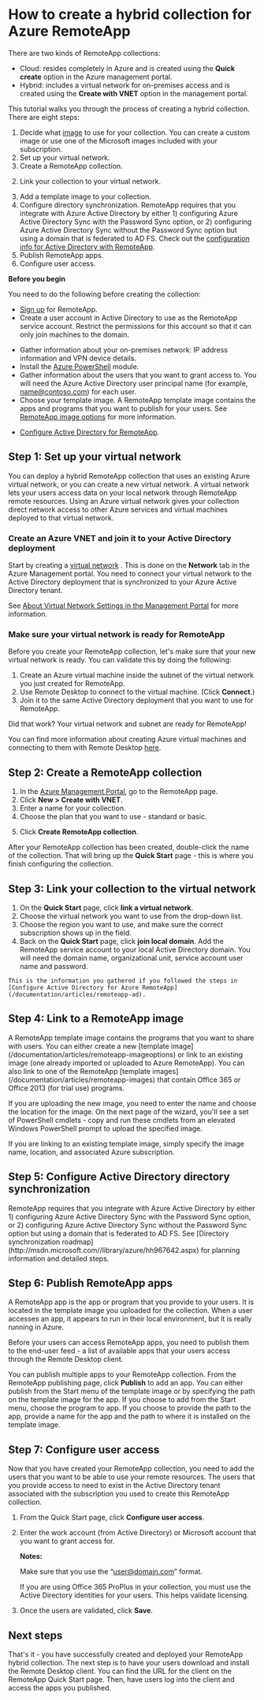 <properties 
	pageTitle="How to create a hybrid collection for Azure RemoteApp | Windows Azure" 
	description="Learn how to create a deployment of RemoteApp that connects to your internal network." 
	services="remoteapp" 
	documentationCenter="" 
	authors="lizap" 
	manager="mbaldwin" 
	editor=""/>

<tags
	ms.service="remoteapp"
	ms.date="11/04/2015"
	wacn.date=""/>

# How to create a hybrid collection for Azure RemoteApp

There are two kinds of <!-- deleted by customization Azure --> RemoteApp collections:

<!-- deleted by customization
- Cloud: resides completely in Azure. You can choose to save all data in the cloud (so a cloud-only collection) or to connect your collection to a VNET and save data there.   
- Hybrid: includes a virtual network for on-premises access - this requires the use of Azure AD and an on-premises Active Directory environment.

Don't know which you need? Check out [Which kind of collection do you need for Azure RemoteApp](/documentation/articles/remoteapp-collections).
-->
<!-- keep by customization: begin -->
- Cloud: resides completely in Azure and is created using the **Quick create** option in the Azure management portal.  
- Hybrid: includes a virtual network for on-premises access and is created using the **Create with VNET** option in the management portal.
<!-- keep by customization: end -->

This tutorial walks you through the process of creating a hybrid collection. There are eight steps: 

1.	Decide what [image](/documentation/articles/remoteapp-imageoptions) to use for your collection. You can create a custom image or use one of the Microsoft images included with your subscription.
2. Set up your virtual network. <!-- deleted by customization Check out the [VNET planning](/documentation/articles/remoteapp-planvpn) and [sizing](/documentation/articles/remoteapp-vnetsizing) information. -->
2.	Create a <!-- keep by customization: begin --> RemoteApp <!-- keep by customization: end --> collection.
<!-- deleted by customization
2.	Join your collection to your local domain.
-->
<!-- keep by customization: begin -->
2.	Link your collection to your virtual network.
<!-- keep by customization: end -->
3.	Add a template image to your collection.
4.	Configure directory synchronization. <!-- deleted by customization Azure --> RemoteApp requires that you integrate with Azure Active Directory by either 1) configuring Azure Active Directory Sync with the Password Sync option, or 2) configuring Azure Active Directory Sync without the Password Sync option but using a domain that is federated to AD FS. Check out the [configuration info for Active Directory with RemoteApp](/documentation/articles/remoteapp-ad).
5.	Publish RemoteApp apps.
6.	Configure user access.

**Before you begin**

You need to do the following before creating the collection:

<!-- deleted by customization
- [Sign up](/home/features/remoteapp/) for Azure RemoteApp. 
- Create a user account in Active Directory to use as the Azure RemoteApp service account. Restrict the permissions for this account so that it can only join machines to the domain.
-->
<!-- keep by customization: begin -->
- [Sign up](http://www.windowsazure.cn/services/remoteapp/) for RemoteApp. 
- Create a user account in Active Directory to use as the  RemoteApp service account. Restrict the permissions for this account so that it can only join machines to the domain.
<!-- keep by customization: end -->
- Gather information about your on-premises network: IP address information and VPN device details.
- Install the [Azure PowerShell](/documentation/articles/powershell-install-configure) module.
- Gather information about the users that you want to grant access to. You will need the Azure Active Directory user principal name (for example, name@contoso.com) for each user. <!-- deleted by customization Make sure that the UPN matches between Azure AD and Active Directory. -->
- Choose your template image. <!-- deleted by customization An Azure --><!-- keep by customization: begin --> A <!-- keep by customization: end --> RemoteApp template image contains the apps and programs that you want to publish for your users. See <!-- deleted by customization [Azure RemoteApp --><!-- keep by customization: begin --> [RemoteApp <!-- keep by customization: end --> image options](/documentation/articles/remoteapp-imageoptions) for more information.
<!-- deleted by customization
- Want to use the Office 365 ProPlus image? Check out info [here](/documentation/articles/remoteapp-officesubscription).
-->
- [Configure Active Directory for RemoteApp](/documentation/articles/remoteapp-ad).



## Step 1: Set up your virtual network
You can deploy a hybrid <!-- keep by customization: begin --> RemoteApp <!-- keep by customization: end --> collection that uses an existing Azure virtual network, or you can create a new virtual network. A virtual network lets your users access data on your local network through RemoteApp remote resources. Using an Azure virtual network gives your collection direct network access to other Azure services and virtual machines deployed to that virtual network.
<!-- deleted by customization

Make sure you review the [VNET planning](/documentation/articles/remoteapp-planvnet) and [VNET size](/documentation/articles/remoteapp-vnetsizing) information before you create your VNET.
-->

### Create an Azure VNET and join it to your Active Directory deployment

Start by creating a [virtual <!-- deleted by customization network](/documentation/articles/virtual-networks-create-vnet) --><!-- keep by customization: begin --> network](/documentation/articles/networking/virtual-networks-create-vnet) <!-- keep by customization: end -->. This is done on the **Network** tab in the Azure Management portal. You need to connect your virtual network to the Active Directory deployment that is synchronized to your Azure Active Directory tenant.

See [About Virtual Network Settings in the Management <!-- deleted by customization Portal](/documentation/articles/virtual-networks-settings) --><!-- keep by customization: begin --> Portal](/documentation/articles/networking/virtual-networks-settings) <!-- keep by customization: end --> for more information.

### Make sure your virtual network is ready for <!-- deleted by customization Azure --> RemoteApp
Before you create your <!-- keep by customization: begin --> RemoteApp <!-- keep by customization: end --> collection, let's make sure that your new virtual network is ready. You can validate this by doing the following:

1. Create an Azure virtual machine inside the subnet of the virtual network you just created for RemoteApp.
2. Use Remote Desktop to connect to the virtual machine. (Click **Connect**.)
3. Join it to the same Active Directory deployment that you want to use for RemoteApp.

Did that work? Your virtual network and subnet are ready for <!-- deleted by customization Azure --> RemoteApp!

You can find more information about creating Azure virtual machines and connecting to them with Remote Desktop [here](https://msdn.microsoft.com/zh-cn/library/azure/jj156003.aspx).

## Step 2: Create <!-- deleted by customization an Azure --><!-- keep by customization: begin --> a <!-- keep by customization: end --> RemoteApp collection ##



1. In the [Azure Management Portal](http://manage.windowsazure.cn), go to the <!-- deleted by customization Azure --> RemoteApp page.
2. Click **New > Create with VNET**.
3. Enter a name for your collection.
4. Choose the plan that you want to use - standard or basic.
<!-- deleted by customization
5. Choose your VNET from the drop down list and then your subnet.
6. Choose to join it to your domain.
-->
5. Click **Create RemoteApp collection**.

After your <!-- deleted by customization Azure --> RemoteApp collection has been created, double-click the name of the collection. That will bring up the **Quick Start** page - this is where you finish configuring the collection.

<!-- deleted by customization
Did something go wrong? Check out the [hybrid collection troubleshooting information](/documentation/articles/remoteapp-hybridtrouble).

## Step 3: Link your collection to the local domain ##

 
1. On the **Quick Start** page, click **join a local domain**.
2. Add the Azure RemoteApp service account to your local Active Directory domain. You will need the domain name, organizational unit, service account user name and password.
-->
<!-- keep by customization: begin -->
## Step 3: Link your collection to the virtual network ##

 
1. On the **Quick Start** page, click **link a virtual network**.
2. Choose the virtual network you want to use from the drop-down list.
3. Choose the region you want to use, and make sure the correct subscription shows up in the field. 
5. Back on the **Quick Start** page, click **join local domain**. Add the  RemoteApp service account to your local Active Directory domain. You will need the domain name, organizational unit, service account user name and password.
<!-- keep by customization: end -->

	This is the information you gathered if you followed the steps in [Configure Active Directory for Azure RemoteApp](/documentation/articles/remoteapp-ad).


## Step 4: Link to <!-- deleted by customization an Azure --><!-- keep by customization: begin --> a <!-- keep by customization: end --> RemoteApp image ##

<!-- deleted by customization An Azure --><!-- keep by customization: begin --> A <!-- keep by customization: end --> RemoteApp template image contains the programs that you want to share with users. You can either create a new [template image](/documentation/articles/remoteapp-imageoptions) or link to an existing image (one already imported or uploaded to Azure RemoteApp). You can also link to one of the <!-- deleted by customization Azure --> RemoteApp [template images](/documentation/articles/remoteapp-images) that contain Office 365 or Office 2013 (for trial use) programs.

If you are uploading the new image, you need to enter the name and choose the location for the image. On the next page of the wizard, you'll see a set of PowerShell cmdlets - copy and run these cmdlets from an elevated Windows PowerShell prompt to upload the specified image.

If you are linking to an existing template image, simply specify the image name, location, and associated Azure subscription.



## Step 5: Configure Active Directory directory synchronization ##

<!-- deleted by customization Azure --> RemoteApp requires that you integrate with Azure Active Directory by either 1) configuring Azure Active Directory Sync with the Password Sync option, or 2) configuring Azure Active Directory Sync without the Password Sync option but using a domain that is federated to AD FS. <!-- keep by customization: begin --> See [Directory synchronization roadmap](http://msdn.microsoft.com//library/azure/hh967642.aspx) for planning information and detailed steps. <!-- keep by customization: end -->

<!-- deleted by customization
Check out [AD Connect](http://blogs.technet.com/b/ad/archive/2014/08/04/connecting-ad-and-azure-ad-only-4-clicks-with-azure-ad-connect.aspx) - this article helps you set up directory integration in 4 steps.

See [Directory synchronization roadmap](http://msdn.microsoft.com//library/azure/hh967642.aspx) for planning information and detailed steps.

## Step 6: Publish apps ##

An Azure RemoteApp app is the app or program that you provide to your users. It is located in the template image you uploaded for the collection. When a user accesses an app, it appears to run in their local environment, but it is really running in Azure. 

Before your users can access apps, you need to publish them to the end-user feed - a list of available apps that your users access through the Remote Desktop client.
 
You can publish multiple apps to your  collection. From the  publishing page, click **Publish** to add an app. You can either publish from the **Start** menu of the template image or by specifying the path on the template image for the app. If you choose to add from the **Start** menu, choose the program to add. If you choose to provide the path to the app, provide a name for the app and the path to where it is installed on the template image.
-->
<!-- keep by customization: begin -->
## Step 6: Publish RemoteApp apps ##

A RemoteApp app is the app or program that you provide to your users. It is located in the template image you uploaded for the collection. When a user accesses an app, it appears to run in their local environment, but it is really running in Azure. 

Before your users can access RemoteApp apps, you need to publish them to the end-user feed - a list of available apps that your users access through the Remote Desktop client.
 
You can publish multiple apps to your RemoteApp collection. From the RemoteApp publishing page, click **Publish** to add an app. You can either publish from the Start menu of the template image or by specifying the path on the template image for the app. If you choose to add from the Start menu, choose the program to app. If you choose to provide the path to the app, provide a name for the app and the path to where it is installed on the template image.
<!-- keep by customization: end -->

## Step 7: Configure user access ##

Now that you have created your <!-- keep by customization: begin --> RemoteApp <!-- keep by customization: end --> collection, you need to add the users that you want to be able to use your remote resources. The users that you provide access to need to exist in the Active Directory tenant associated with the subscription you used to create this <!-- deleted by customization Azure --> RemoteApp collection.

1.	From the Quick Start page, click **Configure user access**. 
2.	Enter the work account (from Active Directory) or Microsoft account that you want to grant access for.

	**Notes:** 

	Make sure that you use the “user@domain.com” format.

	If you are using Office 365 ProPlus in your collection, you must use the Active Directory identities for your users. This helps validate licensing. 


3.	Once the users are validated, click **Save**.


## Next steps ##
That's it - you have successfully created and deployed your <!-- deleted by customization Azure --> RemoteApp hybrid collection. The next step is to have your users download and install the Remote Desktop client. You can find the URL for the client on the <!-- deleted by customization Azure --> RemoteApp Quick Start page. Then, have users log into the client and access the apps you published.


 
<!-- deleted by customization
### Help us help you 
Did you know that in addition to rating this article and making comments down below, you can make changes to the article itself? Something missing? Something wrong? Did I write something that's just confusing? Scroll up and click **Edit on GitHub** to make changes - those will come to us for review, and then, once we sign off on them, you'll see your changes and improvements right here.
-->